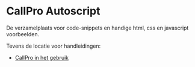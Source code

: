 # CallPro Autoscript
De verzamelplaats voor code-snippets en handige html, css en javascript voorbeelden.

Tevens de locatie voor handleidingen:

* [CallPro in het gebruik](manual/callpro-in-het-gebruik/callpro-in-het-gebruik.md)
